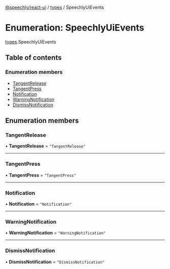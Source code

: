 [@speechly/react-ui](../README.md) / [types](../modules/types.md) / SpeechlyUiEvents

# Enumeration: SpeechlyUiEvents

[types](../modules/types.md).SpeechlyUiEvents

## Table of contents

### Enumeration members

- [TangentRelease](types.SpeechlyUiEvents.md#tangentrelease)
- [TangentPress](types.SpeechlyUiEvents.md#tangentpress)
- [Notification](types.SpeechlyUiEvents.md#notification)
- [WarningNotification](types.SpeechlyUiEvents.md#warningnotification)
- [DismissNotification](types.SpeechlyUiEvents.md#dismissnotification)

## Enumeration members

### TangentRelease

• **TangentRelease** = `"TangentRelease"`

___

### TangentPress

• **TangentPress** = `"TangentPress"`

___

### Notification

• **Notification** = `"Notification"`

___

### WarningNotification

• **WarningNotification** = `"WarningNotification"`

___

### DismissNotification

• **DismissNotification** = `"DismissNotification"`
